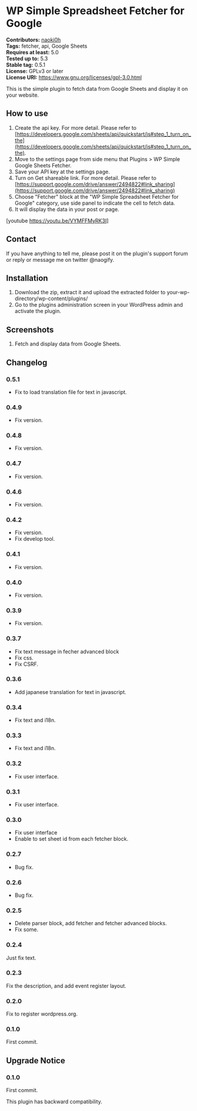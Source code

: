 # WP Simple Spreadsheet Fetcher for Google #
**Contributors:** [naoki0h](https://profiles.wordpress.org/naoki0h)  
**Tags:** fetcher, api, Google Sheets  
**Requires at least:** 5.0  
**Tested up to:** 5.3  
**Stable tag:** 0.5.1  
**License:** GPLv3 or later  
**License URI:** https://www.gnu.org/licenses/gpl-3.0.html  

This is the simple plugin to fetch data from Google Sheets and display it on your website.

## How to use ##

1. Create the api key. For more detail. Please refer to [https://developers.google.com/sheets/api/quickstart/js#step_1_turn_on_the](https://developers.google.com/sheets/api/quickstart/js#step_1_turn_on_the).
2. Move to the settings page from side menu that Plugins > WP Simple Google Sheets Fetcher.
3. Save your API key at the settings page.
4. Turn on Get shareable link. For more detail. Please refer to [https://support.google.com/drive/answer/2494822#link_sharing](https://support.google.com/drive/answer/2494822#link_sharing)
5. Choose "Fetcher" block at the "WP Simple Spreadsheet Fetcher for Google" category, use side panel to indicate the cell to fetch data.
6. It will display the data in your post or page.

[youtube https://youtu.be/VYMFFMyRK3I]

## Contact ##
If you have anything to tell me, please post it on the plugin's support forum or reply or message me on twitter @naogify.

## Installation ##

1. Download the zip, extract it and upload the extracted folder to your-wp-directory/wp-content/plugins/
2. Go to the plugins administration screen in your WordPress admin and activate the plugin.

## Screenshots ##

1. Fetch and display data from Google Sheets.

## Changelog ##

### 0.5.1 ###
- Fix to load translation file for text in javascript.

### 0.4.9 ###
- Fix version.

### 0.4.8 ###
- Fix version.

### 0.4.7 ###
- Fix version.

### 0.4.6 ###
- Fix version.

### 0.4.2 ###
- Fix version.
- Fix develop tool.

### 0.4.1 ###
- Fix version.

### 0.4.0 ###
- Fix version.

### 0.3.9 ###
- Fix version.

### 0.3.7 ###
- Fix text message in fecher advanced block
- Fix css.
- Fix CSRF.

### 0.3.6 ###
- Add japanese translation for text in javascript.

### 0.3.4 ###
- Fix text and i18n.

### 0.3.3 ###
- Fix text and i18n.

### 0.3.2 ###
- Fix user interface.

### 0.3.1 ###
- Fix user interface.

### 0.3.0 ###
- Fix user interface
- Enable to set sheet id from each fetcher block.

### 0.2.7 ###
- Bug fix.

### 0.2.6 ###
- Bug fix.

### 0.2.5 ###
- Delete parser block, add fetcher and fetcher advanced blocks.
- Fix some.

### 0.2.4 ###
Just fix text.

### 0.2.3 ###
Fix the description, and add event register layout.

### 0.2.0 ###
Fix to register wordpress.org.

### 0.1.0 ###
First commit.

## Upgrade Notice ##

### 0.1.0 ###
First commit.

This plugin has backward compatibility.
